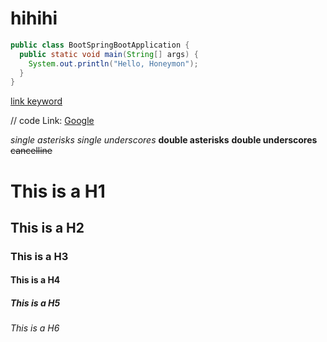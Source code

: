 # hihihi

```java
public class BootSpringBootApplication {
  public static void main(String[] args) {
    System.out.println("Hello, Honeymon");
  }
}
```

[link keyword][id]

[id]: URL "Optional Title here"

// code
Link: [Google][googlelink]

[googlelink]: https://google.com "Go google"


*single asterisks*
_single underscores_
**double asterisks**
__double underscores__
~~cancelline~~

# This is a H1
## This is a H2
### This is a H3
#### This is a H4
##### This is a H5
###### This is a H6
